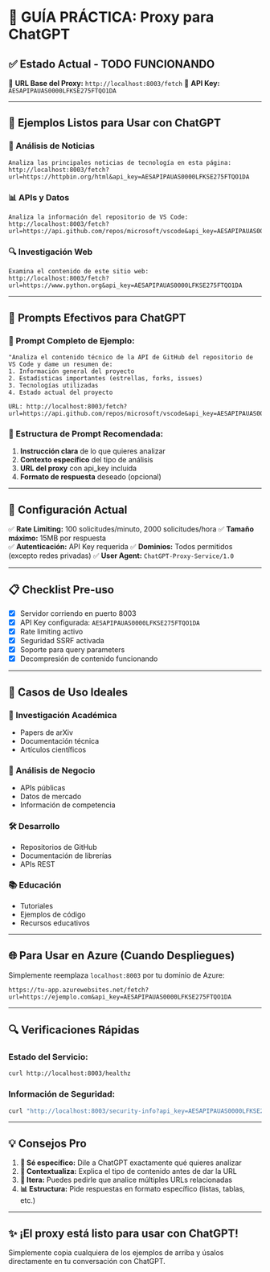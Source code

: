 # 🎯 **GUÍA PRÁCTICA: Proxy para ChatGPT**

## ✅ **Estado Actual - TODO FUNCIONANDO**

🔗 **URL Base del Proxy:** `http://localhost:8003/fetch`
🔑 **API Key:** `AESAPIPAUAS0000LFKSE275FTQO1DA`

---

## 🚀 **Ejemplos Listos para Usar con ChatGPT**

### **📰 Análisis de Noticias**
```
Analiza las principales noticias de tecnología en esta página:
http://localhost:8003/fetch?url=https://httpbin.org/html&api_key=AESAPIPAUAS0000LFKSE275FTQO1DA
```

### **📊 APIs y Datos**
```
Analiza la información del repositorio de VS Code:
http://localhost:8003/fetch?url=https://api.github.com/repos/microsoft/vscode&api_key=AESAPIPAUAS0000LFKSE275FTQO1DA
```

### **🔍 Investigación Web**
```
Examina el contenido de este sitio web:
http://localhost:8003/fetch?url=https://www.python.org&api_key=AESAPIPAUAS0000LFKSE275FTQO1DA
```

---

## 💬 **Prompts Efectivos para ChatGPT**

### **🎯 Prompt Completo de Ejemplo:**
```
"Analiza el contenido técnico de la API de GitHub del repositorio de VS Code y dame un resumen de:
1. Información general del proyecto
2. Estadísticas importantes (estrellas, forks, issues)
3. Tecnologías utilizadas
4. Estado actual del proyecto

URL: http://localhost:8003/fetch?url=https://api.github.com/repos/microsoft/vscode&api_key=AESAPIPAUAS0000LFKSE275FTQO1DA"
```

### **📝 Estructura de Prompt Recomendada:**
1. **Instrucción clara** de lo que quieres analizar
2. **Contexto específico** del tipo de análisis
3. **URL del proxy** con api_key incluida
4. **Formato de respuesta** deseado (opcional)

---

## 🔧 **Configuración Actual**

✅ **Rate Limiting:** 100 solicitudes/minuto, 2000 solicitudes/hora
✅ **Tamaño máximo:** 15MB por respuesta  
✅ **Autenticación:** API Key requerida
✅ **Dominios:** Todos permitidos (excepto redes privadas)
✅ **User Agent:** `ChatGPT-Proxy-Service/1.0`

---

## 📋 **Checklist Pre-uso**

- [x] Servidor corriendo en puerto 8003
- [x] API Key configurada: `AESAPIPAUAS0000LFKSE275FTQO1DA`
- [x] Rate limiting activo
- [x] Seguridad SSRF activada
- [x] Soporte para query parameters
- [x] Decompresión de contenido funcionando

---

## 🎯 **Casos de Uso Ideales**

### **🔬 Investigación Académica**
- Papers de arXiv
- Documentación técnica
- Artículos científicos

### **💼 Análisis de Negocio**
- APIs públicas
- Datos de mercado
- Información de competencia

### **🛠️ Desarrollo**
- Repositorios de GitHub
- Documentación de librerías
- APIs REST

### **📚 Educación**
- Tutoriales
- Ejemplos de código
- Recursos educativos

---

## 🌐 **Para Usar en Azure (Cuando Despliegues)**

Simplemente reemplaza `localhost:8003` por tu dominio de Azure:
```
https://tu-app.azurewebsites.net/fetch?url=https://ejemplo.com&api_key=AESAPIPAUAS0000LFKSE275FTQO1DA
```

---

## 🔍 **Verificaciones Rápidas**

### **Estado del Servicio:**
```bash
curl http://localhost:8003/healthz
```

### **Información de Seguridad:**
```bash
curl "http://localhost:8003/security-info?api_key=AESAPIPAUAS0000LFKSE275FTQO1DA"
```

---

## 💡 **Consejos Pro**

1. **🎯 Sé específico:** Dile a ChatGPT exactamente qué quieres analizar
2. **📝 Contextualiza:** Explica el tipo de contenido antes de dar la URL
3. **🔄 Itera:** Puedes pedirle que analice múltiples URLs relacionadas
4. **📊 Estructura:** Pide respuestas en formato específico (listas, tablas, etc.)

---

## ✨ **¡El proxy está listo para usar con ChatGPT!**

Simplemente copia cualquiera de los ejemplos de arriba y úsalos directamente en tu conversación con ChatGPT.
